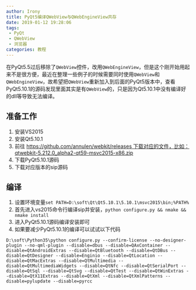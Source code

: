 ```yaml
---
author: Irony
title: PyQt5编译QWebView与QWebEngineView共存
date: 2019-01-12 19:28:06
tags: 
 - PyQt
 - QWebView
 - 浏览器
categories: 教程
---
```


在PyQt5.5过后移除了`QWebView`控件，改用`QWebEngineView`，但是这个刚开始用起来不是很方便，最近在整理一些例子的时候需要同时使用`QWebView`和`QWebEngineView`，故希望把`QWebView`重新加入到后面的PyQt5版本中，查看PyQt5.10.1的源码发现里面其实是有`QWebView`的，只是因为Qt5.10.1中没有编译好的dll等导致无法编译。
<!-- more -->

## 准备工作

1. 安装VS2015
2. 安装Qt5.10.1
3. 前往 https://github.com/annulen/webkit/releases 下载对应的文件，比如：qtwebkit-5.212.0_alpha2-qt59-msvc2015-x86.zip
4. 下载PyQt5.10.1源码
5. 下载对应版本的sip源码

## 编译

1. 设置环境变量`set PATH=D:\soft\Qt\Qt5.10.1\5.10.1\msvc2015\bin;%PATH%`
2. 首先进入vs2015命令行编译sip并安装，`python configure.py && nmake && nmake install`
3. 进入PyQt5.10.1源码编译安装即可
4. 如果要减少PyQt5.10.1的编译可以试试以下代码

```
D:\soft\Python35\python configure.py --confirm-license --no-designer-plugin --no-qml-plugin --disable=dbus --disable=QAxContainer --disable=QtAndroidExtras --disable=QtBluetooth --disable=QtDBus --disable=QtDesigner --disable=Enginio --disable=QtLocation --disable=QtMacExtras --disable=QtMultimedia --disable=QtMultimediaWidgets --disable=QtNfc --disable=QtSerialPort --disable=QtSql --disable=QtSvg --disable=QtTest --disable=QtWinExtras --disable=QtX11Extras --disable=QtXml --disable=QtXmlPatterns --disable=pylupdate --disable=pyrcc
```